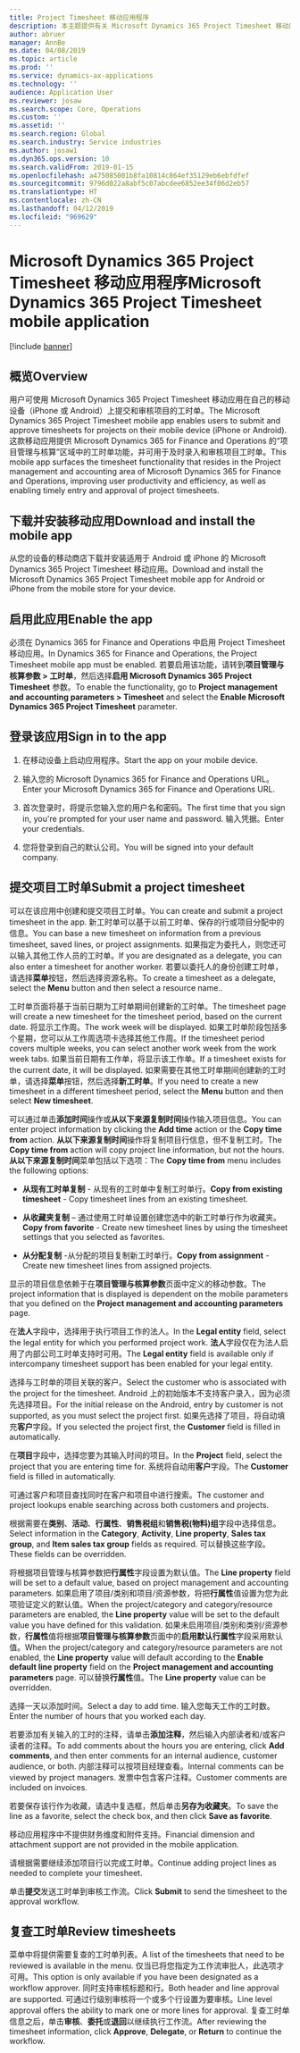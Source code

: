 ```yaml
---
title: Project Timesheet 移动应用程序
description: 本主题提供有关 Microsoft Dynamics 365 Project Timesheet 移动应用程序的信息。 用户可使用 Project Timesheet 移动应用在自己的移动设备上提交和审核项目的工时单。
author: abruer
manager: AnnBe
ms.date: 04/08/2019
ms.topic: article
ms.prod: ''
ms.service: dynamics-ax-applications
ms.technology: ''
audience: Application User
ms.reviewer: josaw
ms.search.scope: Core, Operations
ms.custom: ''
ms.assetid: ''
ms.search.region: Global
ms.search.industry: Service industries
ms.author: josaw1
ms.dyn365.ops.version: 10
ms.search.validFrom: 2019-01-15
ms.openlocfilehash: a475085001b8fa10814c864ef35129eb6ebfdfef
ms.sourcegitcommit: 9796d022a8abf5c07abcdee6852ee34f06d2eb57
ms.translationtype: HT
ms.contentlocale: zh-CN
ms.lasthandoff: 04/12/2019
ms.locfileid: "969629"
---
```

# <a name="microsoft-dynamics-365-project-timesheet-mobile-application"></a><span data-ttu-id="2d9b9-104">Microsoft Dynamics 365 Project Timesheet 移动应用程序</span><span class="sxs-lookup"><span data-stu-id="2d9b9-104">Microsoft Dynamics 365 Project Timesheet mobile application</span></span>

[!include [banner](../includes/banner.md)]

## <a name="overview"></a><span data-ttu-id="2d9b9-105">概览</span><span class="sxs-lookup"><span data-stu-id="2d9b9-105">Overview</span></span>

<span data-ttu-id="2d9b9-106">用户可使用 Microsoft Dynamics 365 Project Timesheet 移动应用在自己的移动设备（iPhone 或 Android）上提交和审核项目的工时单。</span><span class="sxs-lookup"><span data-stu-id="2d9b9-106">The Microsoft Dynamics 365 Project Timesheet mobile app enables users to submit and approve timesheets for projects on their mobile device (iPhone or Android).</span></span> <span data-ttu-id="2d9b9-107">这款移动应用提供 Microsoft Dynamics 365 for Finance and Operations 的“项目管理与核算”区域中的工时单功能，并可用于及时录入和审核项目工时单。</span><span class="sxs-lookup"><span data-stu-id="2d9b9-107">This mobile app surfaces the timesheet functionality that resides in the Project management and accounting area of Microsoft Dynamics 365 for Finance and Operations, improving user productivity and efficiency, as well as enabling timely entry and approval of project timesheets.</span></span>

## <a name="download-and-install-the-mobile-app"></a><span data-ttu-id="2d9b9-108">下载并安装移动应用</span><span class="sxs-lookup"><span data-stu-id="2d9b9-108">Download and install the mobile app</span></span>

<span data-ttu-id="2d9b9-109">从您的设备的移动商店下载并安装适用于 Android 或 iPhone 的 Microsoft Dynamics 365 Project Timesheet 移动应用。</span><span class="sxs-lookup"><span data-stu-id="2d9b9-109">Download and install the Microsoft Dynamics 365 Project Timesheet mobile app for Android or iPhone from the mobile store for your device.</span></span>

## <a name="enable-the-app"></a><span data-ttu-id="2d9b9-110">启用此应用</span><span class="sxs-lookup"><span data-stu-id="2d9b9-110">Enable the app</span></span> 

<span data-ttu-id="2d9b9-111">必须在 Dynamics 365 for Finance and Operations 中启用 Project Timesheet 移动应用。</span><span class="sxs-lookup"><span data-stu-id="2d9b9-111">In Dynamics 365 for Finance and Operations, the Project Timesheet mobile app must be enabled.</span></span> <span data-ttu-id="2d9b9-112">若要启用该功能，请转到**项目管理与核算参数 \> 工时单**，然后选择**启用 Microsoft Dynamics 365 Project Timesheet** 参数。</span><span class="sxs-lookup"><span data-stu-id="2d9b9-112">To enable the functionality, go to **Project management and accounting parameters \> Timesheet** and select the **Enable Microsoft Dynamics 365 Project Timesheet** parameter.</span></span>

## <a name="sign-in-to-the-app"></a><span data-ttu-id="2d9b9-113">登录该应用</span><span class="sxs-lookup"><span data-stu-id="2d9b9-113">Sign in to the app</span></span>

1.  <span data-ttu-id="2d9b9-114">在移动设备上启动应用程序。</span><span class="sxs-lookup"><span data-stu-id="2d9b9-114">Start the app on your mobile device.</span></span>

2.  <span data-ttu-id="2d9b9-115">输入您的 Microsoft Dynamics 365 for Finance and Operations URL。</span><span class="sxs-lookup"><span data-stu-id="2d9b9-115">Enter your Microsoft Dynamics 365 for Finance and Operations URL.</span></span>

3.  <span data-ttu-id="2d9b9-116">首次登录时，将提示您输入您的用户名和密码。</span><span class="sxs-lookup"><span data-stu-id="2d9b9-116">The first time that you sign in, you're prompted for your user name and password.</span></span> <span data-ttu-id="2d9b9-117">输入凭据。</span><span class="sxs-lookup"><span data-stu-id="2d9b9-117">Enter your credentials.</span></span>

4.  <span data-ttu-id="2d9b9-118">您将登录到自己的默认公司。</span><span class="sxs-lookup"><span data-stu-id="2d9b9-118">You will be signed into your default company.</span></span>

## <a name="submit-a-project-timesheet"></a><span data-ttu-id="2d9b9-119">提交项目工时单</span><span class="sxs-lookup"><span data-stu-id="2d9b9-119">Submit a project timesheet</span></span>

<span data-ttu-id="2d9b9-120">可以在该应用中创建和提交项目工时单。</span><span class="sxs-lookup"><span data-stu-id="2d9b9-120">You can create and submit a project timesheet in the app.</span></span> <span data-ttu-id="2d9b9-121">新工时单可以基于以前工时单、保存的行或项目分配中的信息。</span><span class="sxs-lookup"><span data-stu-id="2d9b9-121">You can base a new timesheet on information from a previous timesheet, saved lines, or project assignments.</span></span> <span data-ttu-id="2d9b9-122">如果指定为委托人，则您还可以输入其他工作人员的工时单。</span><span class="sxs-lookup"><span data-stu-id="2d9b9-122">If you are designated as a delegate, you can also enter a timesheet for another worker.</span></span> <span data-ttu-id="2d9b9-123">若要以委托人的身份创建工时单，请选择**菜单**按钮，然后选择资源名称。</span><span class="sxs-lookup"><span data-stu-id="2d9b9-123">To create a timesheet as a delegate, select the **Menu** button and then select a resource name..</span></span>

<span data-ttu-id="2d9b9-124">工时单页面将基于当前日期为工时单期间创建新的工时单。</span><span class="sxs-lookup"><span data-stu-id="2d9b9-124">The timesheet page will create a new timesheet for the timesheet period, based on the current date.</span></span> <span data-ttu-id="2d9b9-125">将显示工作周。</span><span class="sxs-lookup"><span data-stu-id="2d9b9-125">The work week will be displayed.</span></span> <span data-ttu-id="2d9b9-126">如果工时单阶段包括多个星期，您可以从工作周选项卡选择其他工作周。</span><span class="sxs-lookup"><span data-stu-id="2d9b9-126">If the timesheet period covers multiple weeks, you can select another work week from the work week tabs.</span></span>
<span data-ttu-id="2d9b9-127">如果当前日期有工作单，将显示该工作单。</span><span class="sxs-lookup"><span data-stu-id="2d9b9-127">If a timesheet exists for the current date, it will be displayed.</span></span> <span data-ttu-id="2d9b9-128">如果需要在其他工时单期间创建新的工时单，请选择**菜单**按钮，然后选择**新工时单**。</span><span class="sxs-lookup"><span data-stu-id="2d9b9-128">If you need to create a new timesheet in a different timesheet period, select the **Menu** button and then select **New timesheet**.</span></span>

<span data-ttu-id="2d9b9-129">可以通过单击**添加时间**操作或**从以下来源复制时间**操作输入项目信息。</span><span class="sxs-lookup"><span data-stu-id="2d9b9-129">You can enter project information by clicking the **Add time** action or the **Copy time from** action.</span></span> <span data-ttu-id="2d9b9-130">**从以下来源复制时间**操作将复制项目行信息，但不复制工时。</span><span class="sxs-lookup"><span data-stu-id="2d9b9-130">The **Copy time from** action will copy project line information, but not the hours.</span></span> <span data-ttu-id="2d9b9-131">**从以下来源复制时间**菜单包括以下选项：</span><span class="sxs-lookup"><span data-stu-id="2d9b9-131">The **Copy time from** menu includes the following options:</span></span>

- <span data-ttu-id="2d9b9-132">**从现有工时单复制** - 从现有的工时单中复制工时单行。</span><span class="sxs-lookup"><span data-stu-id="2d9b9-132">**Copy from existing timesheet** - Copy timesheet lines from an existing timesheet.</span></span>

- <span data-ttu-id="2d9b9-133">**从收藏夹复制** – 通过使用工时单设置创建您选中的新工时单行作为收藏夹。</span><span class="sxs-lookup"><span data-stu-id="2d9b9-133">**Copy from favorite** - Create new timesheet lines by using the timesheet settings that you selected as favorites.</span></span>

- <span data-ttu-id="2d9b9-134">**从分配复制** -从分配的项目复制新工时单行。</span><span class="sxs-lookup"><span data-stu-id="2d9b9-134">**Copy from assignment** - Create new timesheet lines from assigned projects.</span></span>

<span data-ttu-id="2d9b9-135">显示的项目信息依赖于在**项目管理与核算参数**页面中定义的移动参数。</span><span class="sxs-lookup"><span data-stu-id="2d9b9-135">The project information that is displayed is dependent on the mobile parameters that you defined on the **Project management and accounting parameters** page.</span></span>

<span data-ttu-id="2d9b9-136">在**法人**字段中，选择用于执行项目工作的法人。</span><span class="sxs-lookup"><span data-stu-id="2d9b9-136">In the **Legal entity** field, select the legal entity for which you performed project work.</span></span> <span data-ttu-id="2d9b9-137">**法人**字段仅在为法人启用了内部公司工时单支持时可用。</span><span class="sxs-lookup"><span data-stu-id="2d9b9-137">The **Legal entity** field is available only if intercompany timesheet support has been enabled for your legal entity.</span></span>

<span data-ttu-id="2d9b9-138">选择与工时单的项目关联的客户。</span><span class="sxs-lookup"><span data-stu-id="2d9b9-138">Select the customer who is associated with the project for the timesheet.</span></span> <span data-ttu-id="2d9b9-139">Android 上的初始版本不支持客户录入，因为必须先选择项目。</span><span class="sxs-lookup"><span data-stu-id="2d9b9-139">For the initial release on the Android, entry by customer is not supported, as you must select the project first.</span></span> <span data-ttu-id="2d9b9-140">如果先选择了项目，将自动填充**客户**字段。</span><span class="sxs-lookup"><span data-stu-id="2d9b9-140">If you selected the project first, the **Customer** field is filled in automatically.</span></span>

<span data-ttu-id="2d9b9-141">在**项目**字段中，选择您要为其输入时间的项目。</span><span class="sxs-lookup"><span data-stu-id="2d9b9-141">In the **Project** field, select the project that you are entering time for.</span></span> <span data-ttu-id="2d9b9-142">系统将自动用**客户**字段。</span><span class="sxs-lookup"><span data-stu-id="2d9b9-142">The **Customer** field is filled in automatically.</span></span>

<span data-ttu-id="2d9b9-143">可通过客户和项目查找同时在客户和项目中进行搜索。</span><span class="sxs-lookup"><span data-stu-id="2d9b9-143">The customer and project lookups enable searching across both customers and projects.</span></span>

<span data-ttu-id="2d9b9-144">根据需要在**类别**、**活动**、**行属性**、**销售税组**和**销售税(物料)组**字段中选择信息。</span><span class="sxs-lookup"><span data-stu-id="2d9b9-144">Select information in the **Category**, **Activity**, **Line property**, **Sales tax group**, and **Item sales tax group** fields as required.</span></span> <span data-ttu-id="2d9b9-145">可以替换这些字段。</span><span class="sxs-lookup"><span data-stu-id="2d9b9-145">These fields can be overridden.</span></span>

<span data-ttu-id="2d9b9-146">将根据项目管理与核算参数把**行属性**字段设置为默认值。</span><span class="sxs-lookup"><span data-stu-id="2d9b9-146">The **Line property** field will be set to a default value, based on project management and accounting parameters.</span></span> <span data-ttu-id="2d9b9-147">如果启用了项目/类别和项目/资源参数，将把**行属性**值设置为您为此项验证定义的默认值。</span><span class="sxs-lookup"><span data-stu-id="2d9b9-147">When the project/category and category/resource parameters are enabled, the **Line property** value will be set to the default value you have defined for this validation.</span></span> <span data-ttu-id="2d9b9-148">如果未启用项目/类别和类别/资源参数，**行属性**值将根据**项目管理与核算参数**页面中的**启用默认行属性**字段采用默认值。</span><span class="sxs-lookup"><span data-stu-id="2d9b9-148">When the project/category and category/resource parameters are not enabled, the **Line property** value will default according to the **Enable default line property** field on the **Project management and accounting parameters** page.</span></span> <span data-ttu-id="2d9b9-149">可以替换**行属性**值。</span><span class="sxs-lookup"><span data-stu-id="2d9b9-149">The **Line property** value can be overridden.</span></span>

<span data-ttu-id="2d9b9-150">选择一天以添加时间。</span><span class="sxs-lookup"><span data-stu-id="2d9b9-150">Select a day to add time.</span></span> <span data-ttu-id="2d9b9-151">输入您每天工作的工时数。</span><span class="sxs-lookup"><span data-stu-id="2d9b9-151">Enter the number of hours that you worked each day.</span></span>

<span data-ttu-id="2d9b9-152">若要添加有关输入的工时的注释，请单击**添加注释**，然后输入内部读者和/或客户读者的注释。</span><span class="sxs-lookup"><span data-stu-id="2d9b9-152">To add comments about the hours you are entering, click **Add comments**, and then enter comments for an internal audience, customer audience, or both.</span></span>
<span data-ttu-id="2d9b9-153">内部注释可以按项目经理查看。</span><span class="sxs-lookup"><span data-stu-id="2d9b9-153">Internal comments can be viewed by project managers.</span></span> <span data-ttu-id="2d9b9-154">发票中包含客户注释。</span><span class="sxs-lookup"><span data-stu-id="2d9b9-154">Customer comments are included on invoices.</span></span>

<span data-ttu-id="2d9b9-155">若要保存该行作为收藏，请选中复选框，然后单击**另存为收藏夹**。</span><span class="sxs-lookup"><span data-stu-id="2d9b9-155">To save the line as a favorite, select the check box, and then click **Save as favorite**.</span></span>

<span data-ttu-id="2d9b9-156">移动应用程序中不提供财务维度和附件支持。</span><span class="sxs-lookup"><span data-stu-id="2d9b9-156">Financial dimension and attachment support are not provided in the mobile application.</span></span>

<span data-ttu-id="2d9b9-157">请根据需要继续添加项目行以完成工时单。</span><span class="sxs-lookup"><span data-stu-id="2d9b9-157">Continue adding project lines as needed to complete your timesheet.</span></span>

<span data-ttu-id="2d9b9-158">单击**提交**发送工时单到审核工作流。</span><span class="sxs-lookup"><span data-stu-id="2d9b9-158">Click **Submit** to send the timesheet to the approval workflow.</span></span>

## <a name="review-timesheets"></a><span data-ttu-id="2d9b9-159">复查工时单</span><span class="sxs-lookup"><span data-stu-id="2d9b9-159">Review timesheets</span></span>

<span data-ttu-id="2d9b9-160">菜单中将提供需要复查的工时单列表。</span><span class="sxs-lookup"><span data-stu-id="2d9b9-160">A list of the timesheets that need to be reviewed is available in the menu.</span></span> <span data-ttu-id="2d9b9-161">仅当已将您指定为工作流审批人，此选项才可用。</span><span class="sxs-lookup"><span data-stu-id="2d9b9-161">This option is only available if you have been designated as a workflow approver.</span></span> <span data-ttu-id="2d9b9-162">同时支持审核标题和行。</span><span class="sxs-lookup"><span data-stu-id="2d9b9-162">Both header and line approval are supported.</span></span> <span data-ttu-id="2d9b9-163">可通过行级别审核将一个或多个行设置为要审核。</span><span class="sxs-lookup"><span data-stu-id="2d9b9-163">Line level approval offers the ability to mark one or more lines for approval.</span></span> <span data-ttu-id="2d9b9-164">复查工时单信息之后，单击**审核**、**委托**或**退回**以继续执行工作流。</span><span class="sxs-lookup"><span data-stu-id="2d9b9-164">After reviewing the timesheet information, click **Approve**, **Delegate**, or **Return** to continue the workflow.</span></span>
